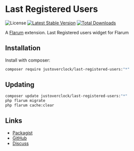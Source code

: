 # Last Registered Users

![License](https://img.shields.io/badge/license-MIT-blue.svg) [![Latest Stable Version](https://img.shields.io/packagist/v/justoverclock/last-registered-users.svg)](https://packagist.org/packages/justoverclock/last-registered-users) [![Total Downloads](https://img.shields.io/packagist/dt/justoverclock/last-registered-users.svg)](https://packagist.org/packages/justoverclock/last-registered-users)

A [Flarum](http://flarum.org) extension. Last Registered users widget for Flarum

## Installation

Install with composer:

```sh
composer require justoverclock/last-registered-users:"*"
```

## Updating

```sh
composer update justoverclock/last-registered-users:"*"
php flarum migrate
php flarum cache:clear
```

## Links

- [Packagist](https://packagist.org/packages/justoverclock/last-registered-users)
- [GitHub](https://github.com/justoverclock/last-registered-users)
- [Discuss](https://discuss.flarum.org/d/PUT_DISCUSS_SLUG_HERE)
